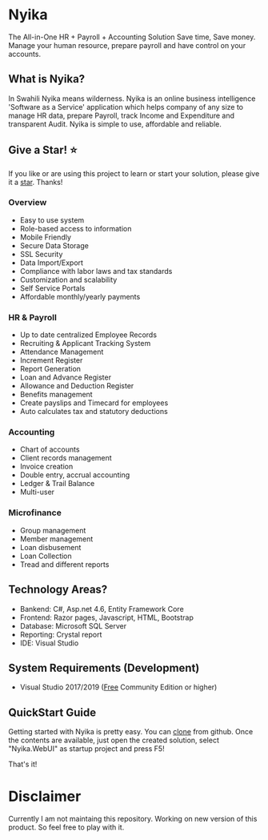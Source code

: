 # Nyika
The All-in-One HR + Payroll + Accounting Solution
Save time, Save money. Manage your human resource, prepare payroll and have control on your accounts.

## What is Nyika?
In Swahili Nyika means wilderness. Nyika is an online business intelligence 'Software as a Service' application which helps company of any size to manage HR data, prepare Payroll, track Income and Expenditure and transparent Audit. Nyika is simple to use, affordable and reliable. 

## Give a Star! :star:
If you like or are using this project to learn or start your solution, please give it a [star](https://github.com/IAmHasanHabib/Nyika). Thanks!

### Overview
* Easy to use system
* Role-based access to information
* Mobile Friendly
* Secure Data Storage
* SSL Security
* Data Import/Export
* Compliance with labor laws and tax standards
* Customization and scalability
* Self Service Portals
* Affordable monthly/yearly payments

### HR & Payroll
* Up to date centralized Employee Records
* Recruiting & Applicant Tracking System
* Attendance Management
* Increment Register
* Report Generation
* Loan and Advance Register
* Allowance and Deduction Register
* Benefits management
* Create payslips and Timecard for employees
* Auto calculates tax and statutory deductions

### Accounting
* Chart of accounts
* Client records management
* Invoice creation
* Double entry, accrual accounting
* Ledger & Trail Balance
* Multi-user

### Microfinance
* Group management
* Member management
* Loan disbusement
* Loan Collection
* Tread and different reports

## Technology Areas?
* Bankend: C#, Asp.net 4.6, Entity Framework Core
* Frontend: Razor pages, Javascript, HTML, Bootstrap
* Database: Microsoft SQL Server
* Reporting: Crystal report
* IDE: Visual Studio 

## System Requirements (Development)
* Visual Studio 2017/2019 ([Free](https://visualstudio.microsoft.com/vs/community/) Community Edition or higher)

## QuickStart Guide
Getting started with Nyika is pretty easy. 
You can [clone](https://github.com/iamhasanhabib/Nyika) from github.
Once the contents are available, just open the created solution, select "Nyika.WebUI" as startup project and press F5!

That's it!

# Disclaimer
Currently I am not maintaing this repository. Working on new version of this product. So feel free to play with it. 
